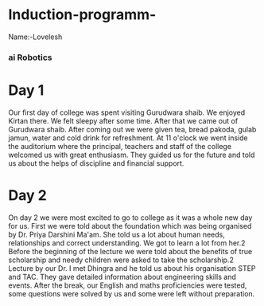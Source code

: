 # Induction-programm-
Name:-Lovelesh 
### ai Robotics 
# Day 1
Our first day of college was spent visiting Gurudwara shaib. We enjoyed Kirtan there. We felt sleepy after some time. After that we came out of Gurudwara shaib. After coming out we were given tea, bread pakoda, gulab jamun, water and cold drink for refreshment. At 11 o'clock we went inside the auditorium where the principal, teachers and staff of the college welcomed us with great enthusiasm. They guided us for the future and told us about the helps of discipline and financial support.
# Day 2
On day 2 we were most excited to go to college as it was a whole new day for us. First we were told about the foundation which was being organised by Dr. Priya Darshini Ma'am. She told us a lot about human needs, relationships and correct understanding. We got to learn a lot from her.2 Before the beginning of the lecture we were told about the benefits of true scholarship and needy children were asked to take the scholarship.2 Lecture by our Dr. I met Dhingra and he told us about his organisation STEP and TAC. They gave detailed information about engineering skills and events. After the break, our English and maths proficiencies were tested, some questions were solved by us and some were left without preparation.
